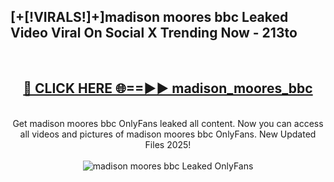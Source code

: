 <h2>[+[!VIRALS!]+]madison moores bbc Leaked Video Viral On Social X Trending Now - 213to</h2>
<br>
<div align="center">
<h2><a href="https://libra.edu.pl?madison_moores_bbc" rel="nofollow">🔴 CLICK HERE 🌐==►► madison_moores_bbc</a></h2>
<br>
Get madison moores bbc OnlyFans leaked all content. Now you can access all videos and pictures of madison moores bbc OnlyFans. New Updated Files 2025!
<br>
<br>
<a href="https://libra.edu.pl?madison_moores_bbc" rel="nofollow" data-target="animated-image.originalLink"><img src="https://i.ibb.co.com/WyWwxjT/player-gif2.gif" alt="madison moores bbc Leaked OnlyFans" style="max-width: 100%; display: inline-block;" data-target="animated-image.originalImage"></a>
</div>
<br>